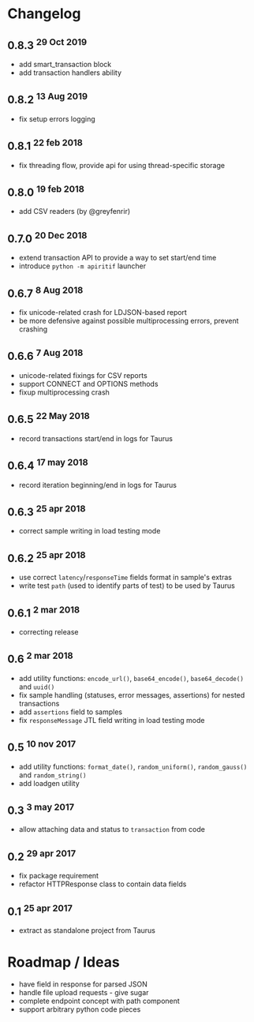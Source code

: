 # Changelog

## 0.8.3 <sup>29 Oct 2019</sup>
+ add smart_transaction block
+ add transaction handlers ability

## 0.8.2 <sup>13 Aug 2019</sup>
- fix setup errors logging

## 0.8.1 <sup>22 feb 2018</sup>
- fix threading flow, provide api for using thread-specific storage

## 0.8.0 <sup>19 feb 2018</sup>
- add CSV readers (by @greyfenrir)

## 0.7.0 <sup>20 Dec 2018</sup>
- extend transaction API to provide a way to set start/end time
- introduce `python -m apiritif` launcher

## 0.6.7 <sup>8 Aug 2018</sup>
- fix unicode-related crash for LDJSON-based report
- be more defensive against possible multiprocessing errors, prevent crashing

## 0.6.6 <sup>7 Aug 2018</sup>
- unicode-related fixings for CSV reports
- support CONNECT and OPTIONS methods
- fixup multiprocessing crash

## 0.6.5 <sup>22 May 2018</sup>
- record transactions start/end in logs for Taurus

## 0.6.4 <sup>17 may 2018</sup>
- record iteration beginning/end in logs for Taurus

## 0.6.3 <sup>25 apr 2018</sup>
- correct sample writing in load testing mode

## 0.6.2 <sup>25 apr 2018</sup>
- use correct `latency`/`responseTime` fields format in sample's extras
- write test `path` (used to identify parts of test) to be used by Taurus

## 0.6.1 <sup>2 mar 2018</sup>
- correcting release

## 0.6 <sup>2 mar 2018</sup>

- add utility functions: `encode_url()`, `base64_encode()`, `base64_decode()` and `uuid()`
- fix sample handling (statuses, error messages, assertions) for nested transactions
- add `assertions` field to samples
- fix `responseMessage` JTL field writing in load testing mode

## 0.5 <sup>10 nov 2017</sup>

- add utility functions: `format_date()`, `random_uniform()`, `random_gauss()` and `random_string()`
- add loadgen utility


## 0.3 <sup>3 may 2017</sup>

- allow attaching data and status to `transaction` from code


## 0.2 <sup>29 apr 2017</sup>

- fix package requirement
- refactor HTTPResponse class to contain data fields


## 0.1 <sup>25 apr 2017</sup>

- extract as standalone project from Taurus


# Roadmap / Ideas

- have field in response for parsed JSON 
- handle file upload requests - give sugar 
- complete endpoint concept with path component
- support arbitrary python code pieces
